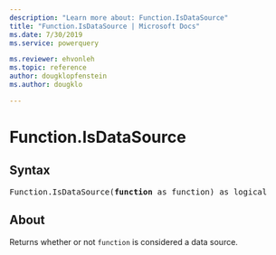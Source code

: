 ```yaml
---
description: "Learn more about: Function.IsDataSource"
title: "Function.IsDataSource | Microsoft Docs"
ms.date: 7/30/2019
ms.service: powerquery

ms.reviewer: ehvonleh
ms.topic: reference
author: dougklopfenstein
ms.author: dougklo

---
```

# Function.IsDataSource

## Syntax

<pre>
Function.IsDataSource(<b>function</b> as function) as logical
</pre> 
  
## About  
Returns whether or not `function` is considered a data source.
  
